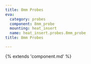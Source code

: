 ```yaml
---
title: 8mm Probes
eva:
  category: probes
  component: 8mm_probe
  mounting: heat_insert
  name: heat_insert.probes.8mm_probe
title: 8mm Probes

---
```


{% extends 'component.md' %}